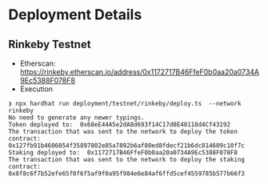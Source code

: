 # Deployment Details

## Rinkeby Testnet

* Etherscan: <https://rinkeby.etherscan.io/address/0x1172717B46FfeF0b0aa20a0734A9Ec5388F078F8>
* Execution

```console
❯ npx hardhat run deployment/testnet/rinkeby/deploy.ts  --network rinkeby
No need to generate any newer typings.
Token deployed to:  0x68eE44A5e2dA8d693f14C17d0E40118d4Cf43192
The transaction that was sent to the network to deploy the token contract: 0x127fb91b4606054f35897802e85a7892b6af80ed8fdecf21b6dc814609c10f7c
Staking deployed to:  0x1172717B46FfeF0b0aa20a0734A9Ec5388F078F8
The transaction that was sent to the network to deploy the staking contract: 0x8f8c6f7b52efe65f0f6f5af9f0a95f984e6e84af6ffd5cef4559785b577b66f3
```
